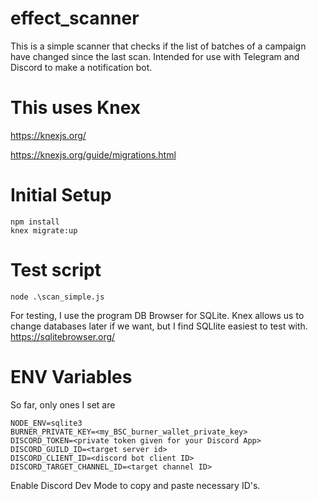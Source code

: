 # effect_scanner
This is a simple scanner that checks if the list of batches of a campaign have changed since the last scan. Intended for use with Telegram and Discord to make a notification bot.

# This uses Knex
https://knexjs.org/

https://knexjs.org/guide/migrations.html

# Initial Setup
```
npm install
knex migrate:up
```
# Test script
```
node .\scan_simple.js
```
For testing, I use the program DB Browser for SQLite. Knex allows us to change databases later if we want, but I find SQLlite easiest to test with.
https://sqlitebrowser.org/

# ENV Variables

So far, only ones I set are
```
NODE_ENV=sqlite3
BURNER_PRIVATE_KEY=<my_BSC_burner_wallet_private_key>
DISCORD_TOKEN=<private token given for your Discord App>
DISCORD_GUILD_ID=<target server id>
DISCORD_CLIENT_ID=<discord bot client ID>
DISCORD_TARGET_CHANNEL_ID=<target channel ID>
```
Enable Discord Dev Mode to copy and paste necessary ID's.
